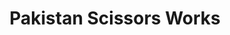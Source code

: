 ---
title: "Pakistan Scissors Works"
url: /karachi/pakistan-scissors-works-v2cp-6g4-central-jacob-lines/
shop: shop
---